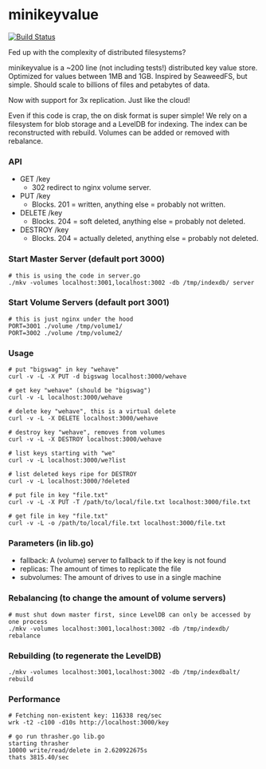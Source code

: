 # minikeyvalue

[![Build Status](https://travis-ci.org/geohot/minikeyvalue.svg?branch=master)](https://travis-ci.org/geohot/minikeyvalue)

Fed up with the complexity of distributed filesystems?

minikeyvalue is a ~200 line (not including tests!) distributed key value store. Optimized for values between 1MB and 1GB. Inspired by SeaweedFS, but simple. Should scale to billions of files and petabytes of data.

Now with support for 3x replication. Just like the cloud!

Even if this code is crap, the on disk format is super simple! We rely on a filesystem for blob storage and a LevelDB for indexing. The index can be reconstructed with rebuild. Volumes can be added or removed with rebalance.

### API

- GET /key
  - 302 redirect to nginx volume server.
- PUT /key
  - Blocks. 201 = written, anything else = probably not written.
- DELETE /key
  - Blocks. 204 = soft deleted, anything else = probably not deleted.
- DESTROY /key
  - Blocks. 204 = actually deleted, anything else = probably not deleted.

### Start Master Server (default port 3000)

```
# this is using the code in server.go
./mkv -volumes localhost:3001,localhost:3002 -db /tmp/indexdb/ server
```

### Start Volume Servers (default port 3001)

```
# this is just nginx under the hood
PORT=3001 ./volume /tmp/volume1/
PORT=3002 ./volume /tmp/volume2/
```

### Usage

```
# put "bigswag" in key "wehave"
curl -v -L -X PUT -d bigswag localhost:3000/wehave

# get key "wehave" (should be "bigswag")
curl -v -L localhost:3000/wehave

# delete key "wehave", this is a virtual delete
curl -v -L -X DELETE localhost:3000/wehave

# destroy key "wehave", removes from volumes
curl -v -L -X DESTROY localhost:3000/wehave

# list keys starting with "we"
curl -v -L localhost:3000/we?list

# list deleted keys ripe for DESTROY
curl -v -L localhost:3000/?deleted

# put file in key "file.txt"
curl -v -L -X PUT -T /path/to/local/file.txt localhost:3000/file.txt

# get file in key "file.txt"
curl -v -L -o /path/to/local/file.txt localhost:3000/file.txt
```

### Parameters (in lib.go)

- fallback: A (volume) server to fallback to if the key is not found
- replicas: The amount of times to replicate the file
- subvolumes: The amount of drives to use in a single machine

### Rebalancing (to change the amount of volume servers)

```
# must shut down master first, since LevelDB can only be accessed by one process
./mkv -volumes localhost:3001,localhost:3002 -db /tmp/indexdb/ rebalance
```

### Rebuilding (to regenerate the LevelDB)

```
./mkv -volumes localhost:3001,localhost:3002 -db /tmp/indexdbalt/ rebuild
```

### Performance

```
# Fetching non-existent key: 116338 req/sec
wrk -t2 -c100 -d10s http://localhost:3000/key

# go run thrasher.go lib.go
starting thrasher
10000 write/read/delete in 2.620922675s
thats 3815.40/sec
```

